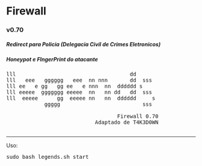 # Firewall

### v0.70
##### Redirect para Policia (Delegacia Civil de Crimes Eletronicos)
##### Honeypot e FIngerPrint do atacante

<pre>
lll                                    dd      
lll   eee   gggggg   eee  nn nnn       dd  sss 
lll ee   e gg   gg ee   e nnn  nn  dddddd s    
lll eeeee  ggggggg eeeee  nn   nn dd   dd  sss 
lll  eeeee      gg  eeeee nn   nn  dddddd     s
            ggggg                          sss 

                                   Firewall 0.70
                            Adaptado de T4K3D0WN

</pre>

<hr>

<p>Uso:</p>
<pre>
sudo bash legends.sh start
</pre>
